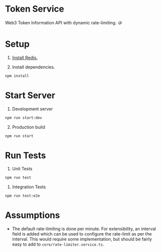 # Token Service

Web3 Token Information API with dynamic rate-limiting. 🪙

# Setup

1. [Install Redis.](https://redis.io/docs/latest/operate/oss_and_stack/install/install-redis/)

2. Install dependencies.

```bash
npm install
```

# Start Server

1. Development server

```bash
npm run start:dev
```

2. Production build

```bash
npm run start
```

# Run Tests

1. Unit Tests

```bash
npm run test
```

1. Integration Tests

```bash
npm run test:e2e
```

# Assumptions

- The default rate-limiting is done per minute. For extensibility, an interval field is added which can be used to configure the rate-limit as per the interval. This would require some implementation, but should be fairly easy to add to `core/rate-limiter.service.ts`.
